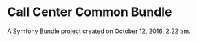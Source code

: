 Call Center Common Bundle
===========

A Symfony Bundle project created on October 12, 2016, 2:22 am.
